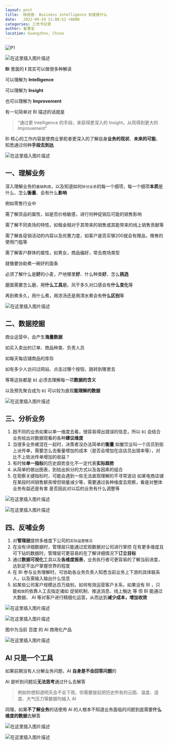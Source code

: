 ```yaml
---
layout: post
title:  陆拾叁- Business intelligence 到底是什么
date:   2022-09-24 11:08:52 +0800
categories: 三世书记录
author: 崔秉龙
location: Guangzhou, China
---
```






![P1](/photo/InPost/63-1.png)

![在这里插入图片描述](/photo/InPost/63-2.png)

**BI** 里面的 **I** 其实可以做很多种解读

可以理解为 **Intelligence**

可以理解为 **Insight**

也可以理解为 **Improvement**


有一句简单对 BI 描述的话就是

>“通过更 Intelligence 的手段，来获得更深入的 Insight，从而得到更大的 Improvement”


BI 核心的工作内容是使商业掌舵者更深入的了解自身**业务的现状**、**未来的可能**、知悉通过何种**手段去到达**


![在这里插入图片描述](/photo/InPost/63-3.png)

## 一、理解业务

深入理解业务的`基础构成`，以及知道如何`拆分业务`的每一个细项，每一个细项**本质**是什么、怎么**衡量**、会有什么**影响**

例如零售行业中

需了解货品的属性，如是否价格敏感，进行何种促销后可能的销售影响

需了解不同卖场的特性，如租金相对于其带来的销售或其能带来的线上销售贡献等

需了解各促销活动的内容以及优惠力度，如客户是否买够200就会有赠品，赠券的使用门槛等

需了解客户群体的属性，如男女，商品偏好，常去商场类型


就像要协助煮一碗好的面条

必须了解什么是**好**的小麦，产地哪里**好**、什么种类**好**、怎么**挑选**

磨面需要怎么磨，用**什么工具**磨，风干多久对口感会有**什么变化**等

再到煮多久，用什么煮，用浓汤还是用清水煮会有**什么区别**等


![在这里插入图片描述](/photo/InPost/63-4.png)

## 二、数据挖掘

商业运营中，会产生**海量数据**

如买入卖出的订单、商品种类、负责人员

如每天每店铺商品的库存

如有多少人访问过网站、点击过哪个按钮、跳转到哪里去


等等这些都是 `BI` 必须去理解每一项**数据的含义**

以及预先聚合成为 `BI` 可以较为直观**能理解的数据**


![在这里插入图片描述](/photo/InPost/63-5.png)

## 三、分析业务

  1) 因不同的业务如果以单一维度去看，很容易得出错误的信息，所以 `BI` 会结合业务给出对数据观看的各种**建议维度**
  2) 当很多业务被混在一起时，决策者没办法简单的**衡量**
      如餐饮业叫一个店员到街上派传单，需要怎么去衡量增加的成本（是否会增加在店店员出错率等），对比不上街派传单增加的收益？
  3) 有时候**单一指标**的历史趋势变化不一定代表**实际趋势**
  4) 从简单的做出图表，到给出拆分的方式以及各因素的组合
  5) 在观察关键指标时，可能会遇到一些无法直观理解的不寻常波动
      如某电商店铺在某段时间销售额突增但销量减少等，需要通过各种维度去观察，看是对整体业务有益还是有害
      是否因此对以后的业务有什么调整等


![在这里插入图片描述](/photo/InPost/63-6.png)

![在这里插入图片描述](/photo/InPost/63-7.png)

## 四、反哺业务

  1) 对**管理层**提供多维度下公司的`实际运营情况`
  2) 在没有详细数据时，管理层只能通过宏观数据对公司进行掌控
      在有更多维度且可下钻的数据时，管理层可更容易的在了解详细情况下**订立目标**
  3) 通过**数据可视化**工具以及**各维度报表**，业务执行者可更容易的了解当前进度，达到足不出户掌握世界的程度
  4) 在 BI 参与业务理解时，可协助各业务负责人知悉当前业务上下游的具体联系人，以及需输入输出什么信息
  5) 如某些公司客户规模达百万级别，如何有效运营客户关系，如果没有 BI ，只能`粗放`的依靠人工去指定诸如
      促销机制、推送消息、线上触达 等
      但 BI 能通过大数据、 AI 等对客户进行精细化运营，从而达到**减少成本，增加收效**

![在这里插入图片描述](/photo/InPost/63-8.png)

![在这里插入图片描述](/photo/InPost/63-9.png)

图中为当前 百度 的 AI 商用化产品

![在这里插入图片描述](/photo/InPost/63-10.png)

## AI 只是一个工具

如果前期没有人分解业务问题，AI **自身是不会回答问题**的

AI 是听到问题后**无法思考**通过什么去解答

>例如你想知道明天会不会下雨，你需要提前把历史所有的云图、温度、适度、大气压力等数据均输入 AI

同理，如果**不了解业务**的话使用 AI 的人根本不知道业务面临的问题到底需要**什么维度的数据**去解答

![在这里插入图片描述](/photo/InPost/63-11.png)

![在这里插入图片描述](/photo/InPost/63-12.png)

